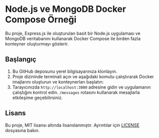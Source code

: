 # Node.js ve MongoDB Docker Compose Örneği

Bu proje, Express.js ile oluşturulan basit bir Node.js uygulaması ve MongoDB veritabanını kullanarak Docker Compose ile birden fazla konteyner oluşturmayı gösterir.

## Başlangıç

1. Bu GitHub deposunu yerel bilgisayarınıza klonlayın.
2. Proje dizininde terminali açın ve aşağıdaki komutu çalıştırarak Docker imajlarını oluşturun ve konteynerları başlatın:
3. Tarayıcınızda `http://localhost:3000` adresine gidin ve uygulamanın çalıştığını kontrol edin. `/messages` rotasını kullanarak mesajlarla etkileşime geçebilirsiniz.

## Lisans

Bu proje, MIT lisansı altında lisanslanmıştır. Ayrıntılar için [LICENSE](LICENSE) dosyasına bakın.
